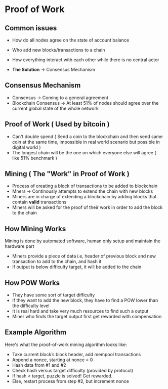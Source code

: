# Proof of Work

## Common issues

- How do all nodes agree on the state of account balance
- Who add new blocks/transactions to a chain
- How everything interact with each other while there is no central actor

- **The Solution** -> Consensus Mechanism

## Consensus Mechanism

- Consensus -> Coming to a general agreement
- Blockchain Consensus -> At least 51% of nodes should agree over the current global state of the whole network

## Proof of Work ( Used by bitcoin )

- Can't double spend ( Send a coin to the blockchain and then send same coin at the same time, impossible in real world scenario but possible in digital world )
- The longest chain will be the one on which everyone else will agree ( like 51% benchmark )

## Mining ( The "Work" in Proof of Work )

- Process of creating a block of transactions to be added to blockchain
- Mners -> Continously attempts to extend the chain with new blocks
- Miners are in charge of extending a blockchain by adding blocks that contain **valid** transactions
- Miners will be asked for the proof of their work in order to add the block to the chain

## How Mining Works

Mining is done by automated software, human only setup and maintain the hardware part

- Miners provide a piece of data i.e, header of previous block and new transaction to add to the chain, and hash it
- If output is below difficulty target, it will be added to the chain

## How POW Works

- They have some sort of target difficulty
- If they want to add the new block, they have to find a POW lower than the difficulty level
- It is real hard and take very much resources to find such a output
- Miner who finds the target output first get rewarded with compensation

## Example Algorithm

Here's what the proof-of-work mining algorithm looks like:

- Take current block’s block header, add mempool transactions
- Append a nonce, starting at nonce = 0
- Hash data from #1 and #2
- Check hash versus target difficulty (provided by protocol)
- If hash < target, puzzle is solved! Get rewarded.
- Else, restart process from step #2, but increment nonce

